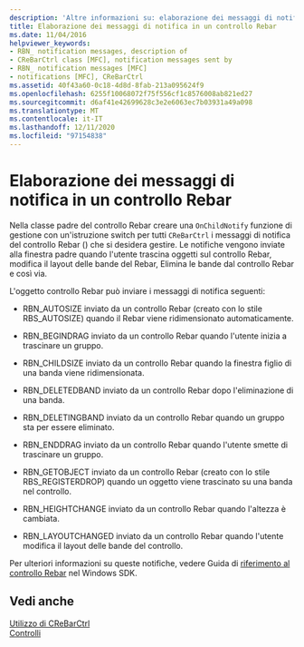 ```yaml
---
description: 'Altre informazioni su: elaborazione dei messaggi di notifica in un controllo Rebar'
title: Elaborazione dei messaggi di notifica in un controllo Rebar
ms.date: 11/04/2016
helpviewer_keywords:
- RBN_ notification messages, description of
- CReBarCtrl class [MFC], notification messages sent by
- RBN_ notification messages [MFC]
- notifications [MFC], CReBarCtrl
ms.assetid: 40f43a60-0c18-4d8d-8fab-213a095624f9
ms.openlocfilehash: 6255f10068072f75f556cf1c8576008ab821ed27
ms.sourcegitcommit: d6af41e42699628c3e2e6063ec7b03931a49a098
ms.translationtype: MT
ms.contentlocale: it-IT
ms.lasthandoff: 12/11/2020
ms.locfileid: "97154838"
---
```

# <a name="processing-notification-messages-in-a-rebar-control"></a>Elaborazione dei messaggi di notifica in un controllo Rebar

Nella classe padre del controllo Rebar creare una `OnChildNotify` funzione di gestione con un'istruzione switch per tutti `CReBarCtrl` i messaggi di notifica del controllo Rebar () che si desidera gestire. Le notifiche vengono inviate alla finestra padre quando l'utente trascina oggetti sul controllo Rebar, modifica il layout delle bande del Rebar, Elimina le bande dal controllo Rebar e così via.

L'oggetto controllo Rebar può inviare i messaggi di notifica seguenti:

- RBN_AUTOSIZE inviato da un controllo Rebar (creato con lo stile RBS_AUTOSIZE) quando il Rebar viene ridimensionato automaticamente.

- RBN_BEGINDRAG inviato da un controllo Rebar quando l'utente inizia a trascinare un gruppo.

- RBN_CHILDSIZE inviato da un controllo Rebar quando la finestra figlio di una banda viene ridimensionata.

- RBN_DELETEDBAND inviato da un controllo Rebar dopo l'eliminazione di una banda.

- RBN_DELETINGBAND inviato da un controllo Rebar quando un gruppo sta per essere eliminato.

- RBN_ENDDRAG inviato da un controllo Rebar quando l'utente smette di trascinare un gruppo.

- RBN_GETOBJECT inviato da un controllo Rebar (creato con lo stile RBS_REGISTERDROP) quando un oggetto viene trascinato su una banda nel controllo.

- RBN_HEIGHTCHANGE inviato da un controllo Rebar quando l'altezza è cambiata.

- RBN_LAYOUTCHANGED inviato da un controllo Rebar quando l'utente modifica il layout delle bande del controllo.

Per ulteriori informazioni su queste notifiche, vedere Guida di [riferimento al controllo Rebar](/windows/win32/controls/rebar-control-reference) nel Windows SDK.

## <a name="see-also"></a>Vedi anche

[Utilizzo di CReBarCtrl](using-crebarctrl.md)<br/>
[Controlli](controls-mfc.md)
